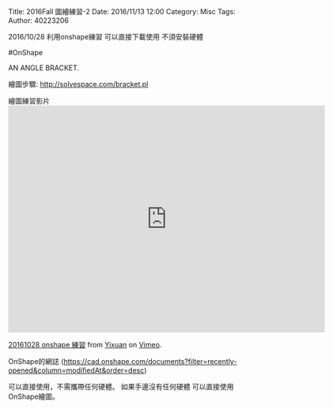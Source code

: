 Title: 2016Fall 圖繪練習-2
Date: 2016/11/13 12:00
Category: Misc
Tags: 
Author: 40223206

2016/10/28 利用onshape練習
可以直接下載使用
不須安裝硬體

<!-- PELICAN_END_SUMMARY -->

#OnShape

AN ANGLE BRACKET.

繪圖步驟: http://solvespace.com/bracket.pl

繪圖練習影片 <iframe src="https://player.vimeo.com/video/189256831" width="640" height="460" frameborder="0" webkitallowfullscreen mozallowfullscreen allowfullscreen></iframe>
<p><a href="https://vimeo.com/189256831">20161028  onshape 練習</a> from <a href="https://vimeo.com/user41092742">Yixuan</a> on <a href="https://vimeo.com">Vimeo</a>.</p>

OnShape的網誌
(https://cad.onshape.com/documents?filter=recently-opened&column=modifiedAt&order=desc)

可以直接使用，不需攜帶任何硬體。
如果手邊沒有任何硬體 可以直接使用OnShape繪圖。


</pre>
